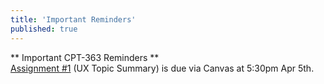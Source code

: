 ```yaml
---
title: 'Important Reminders'
published: true
---
```


** Important CPT-363 Reminders **  
[Assignment #1](https://canvas.sfu.ca/courses/25492/assignments/142519) (UX Topic Summary) is due via Canvas at 5:30pm Apr 5th.
